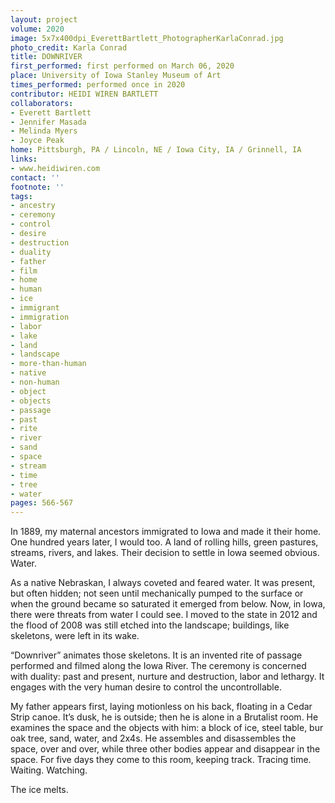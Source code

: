 ```yaml
---
layout: project
volume: 2020
image: 5x7x400dpi_EverettBartlett_PhotographerKarlaConrad.jpg
photo_credit: Karla Conrad
title: DOWNRIVER
first_performed: first performed on March 06, 2020
place: University of Iowa Stanley Museum of Art
times_performed: performed once in 2020
contributor: HEIDI WIREN BARTLETT
collaborators:
- Everett Bartlett
- Jennifer Masada
- Melinda Myers
- Joyce Peak
home: Pittsburgh, PA / Lincoln, NE / Iowa City, IA / Grinnell, IA
links:
- www.heidiwiren.com
contact: ''
footnote: ''
tags:
- ancestry
- ceremony
- control
- desire
- destruction
- duality
- father
- film
- home
- human
- ice
- immigrant
- immigration
- labor
- lake
- land
- landscape
- more-than-human
- native
- non-human
- object
- objects
- passage
- past
- rite
- river
- sand
- space
- stream
- time
- tree
- water
pages: 566-567
---
```


In 1889, my maternal ancestors immigrated to Iowa and made it their home. One hundred years later, I would too. A land of rolling hills, green pastures, streams, rivers, and lakes. Their decision to settle in Iowa seemed obvious. Water.

As a native Nebraskan, I always coveted and feared water. It was present, but often hidden; not seen until mechanically pumped to the surface or when the ground became so saturated it emerged from below. Now, in Iowa, there were threats from water I could see. I moved to the state in 2012 and the flood of 2008 was still etched into the landscape; buildings, like skeletons, were left in its wake.

“Downriver” animates those skeletons. It is an invented rite of passage performed and filmed along the Iowa River. The ceremony is concerned with duality: past and present, nurture and destruction, labor and lethargy. It engages with the very human desire to control the uncontrollable.

My father appears first, laying motionless on his back, floating in a Cedar Strip canoe. It’s dusk, he is outside; then he is alone in a Brutalist room. He examines the space and the objects with him: a block of ice, steel table, bur oak tree, sand, water, and 2x4s. He assembles and disassembles the space, over and over, while three other bodies appear and disappear in the space. For five days they come to this room, keeping track. Tracing time. Waiting. Watching.

The ice melts. 
